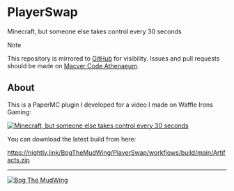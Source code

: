 # PlayerSwap

Minecraft, but someone else takes control every 30 seconds

 > [!NOTE]
 > This repository is mirrored to [GitHub](https://github.com/BogTheMudWing/PlayerSwap) for visibility. Issues and pull requests should be made on [Macver Code Athenaeum](https://code.macver.org/Bog/PlayerSwap).

## About

This is a PaperMC plugin I developed for a video I made on Waffle Irons Gaming:

[![Minecraft, but someone else takes control every 30 seconds](https://i.ytimg.com/vi/DUT2DGM2NlU/maxresdefault.jpg)](https://www.youtube.com/watch?v=DUT2DGM2NlU)

You can download the latest build from here:

https://nightly.link/BogTheMudWing/PlayerSwap/workflows/build/main/Artifacts.zip

---

[![Bog The MudWing](https://blog.macver.org/content/images/2025/07/Stamp-Colored-Small-Shadow.png)](https://blog.macver.org/about-me)
